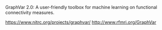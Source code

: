 GraphVar 2.0: A user-friendly toolbox for machine learning on functional connectivity measures.

https://www.nitrc.org/projects/graphvar/
http://www.rfmri.org/GraphVar
